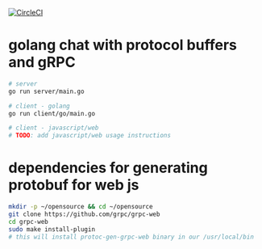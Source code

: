
[![CircleCI](https://circleci.com/gh/calvinchengx/gochat/tree/master.svg?style=shield)](https://circleci.com/gh/calvinchengx/gochat/tree/master)

golang chat with protocol buffers and gRPC
===

```bash
# server
go run server/main.go

# client - golang
go run client/go/main.go

# client - javascript/web
# TODO: add javascript/web usage instructions
```

dependencies for generating protobuf for web js
===

```bash
mkdir -p ~/opensource && cd ~/opensource
git clone https://github.com/grpc/grpc-web
cd grpc-web
sudo make install-plugin
# this will install protoc-gen-grpc-web binary in our /usr/local/bin
```


